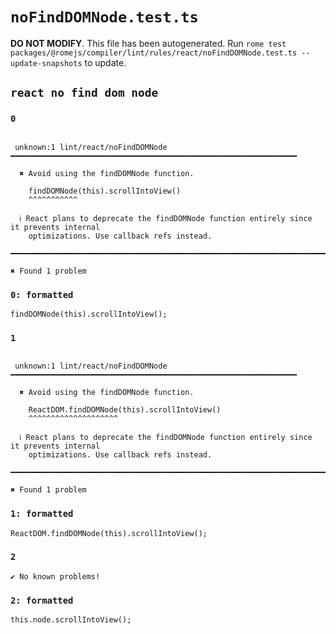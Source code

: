 # `noFindDOMNode.test.ts`

**DO NOT MODIFY**. This file has been autogenerated. Run `rome test packages/@romejs/compiler/lint/rules/react/noFindDOMNode.test.ts --update-snapshots` to update.

## `react no find dom node`

### `0`

```

 unknown:1 lint/react/noFindDOMNode ━━━━━━━━━━━━━━━━━━━━━━━━━━━━━━━━━━━━━━━━━━━━━━━━━━━━━━━━━━━━━━━━

  ✖ Avoid using the findDOMNode function.

    findDOMNode(this).scrollIntoView()
    ^^^^^^^^^^^

  ℹ React plans to deprecate the findDOMNode function entirely since it prevents internal
    optimizations. Use callback refs instead.

━━━━━━━━━━━━━━━━━━━━━━━━━━━━━━━━━━━━━━━━━━━━━━━━━━━━━━━━━━━━━━━━━━━━━━━━━━━━━━━━━━━━━━━━━━━━━━━━━━━━

✖ Found 1 problem

```

### `0: formatted`

```
findDOMNode(this).scrollIntoView();

```

### `1`

```

 unknown:1 lint/react/noFindDOMNode ━━━━━━━━━━━━━━━━━━━━━━━━━━━━━━━━━━━━━━━━━━━━━━━━━━━━━━━━━━━━━━━━

  ✖ Avoid using the findDOMNode function.

    ReactDOM.findDOMNode(this).scrollIntoView()
    ^^^^^^^^^^^^^^^^^^^^

  ℹ React plans to deprecate the findDOMNode function entirely since it prevents internal
    optimizations. Use callback refs instead.

━━━━━━━━━━━━━━━━━━━━━━━━━━━━━━━━━━━━━━━━━━━━━━━━━━━━━━━━━━━━━━━━━━━━━━━━━━━━━━━━━━━━━━━━━━━━━━━━━━━━

✖ Found 1 problem

```

### `1: formatted`

```
ReactDOM.findDOMNode(this).scrollIntoView();

```

### `2`

```
✔ No known problems!

```

### `2: formatted`

```
this.node.scrollIntoView();

```
